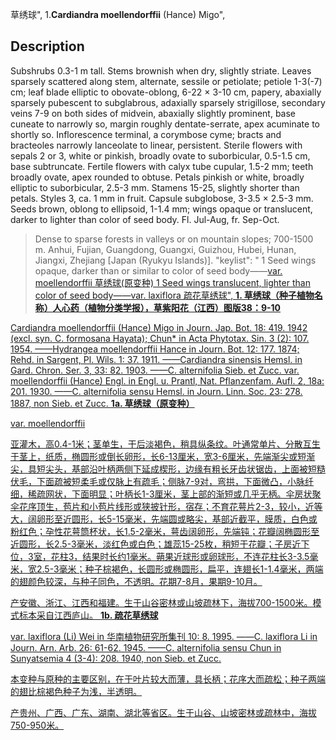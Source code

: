 草绣球",
1.**Cardiandra moellendorffii** (Hance) Migo",

## Description
Subshrubs 0.3-1 m tall. Stems brownish when dry, slightly striate. Leaves sparsely scattered along stem, alternate, sessile or petiolate; petiole 1-3(-7) cm; leaf blade elliptic to obovate-oblong, 6-22 × 3-10 cm, papery, abaxially sparsely pubescent to subglabrous, adaxially sparsely strigillose, secondary veins 7-9 on both sides of midvein, abaxially slightly prominent, base cuneate to narrowly so, margin roughly dentate-serrate, apex acuminate to shortly so. Inflorescence terminal, a corymbose cyme; bracts and bracteoles narrowly lanceolate to linear, persistent. Sterile flowers with sepals 2 or 3, white or pinkish, broadly ovate to suborbicular, 0.5-1.5 cm, base subtruncate. Fertile flowers with calyx tube cupular, 1.5-2 mm; teeth broadly ovate, apex rounded to obtuse. Petals pinkish or white, broadly elliptic to suborbicular, 2.5-3 mm. Stamens 15-25, slightly shorter than petals. Styles 3, ca. 1 mm in fruit. Capsule subglobose, 3-3.5 × 2.5-3 mm. Seeds brown, oblong to ellipsoid, 1-1.4 mm; wings opaque or translucent, darker to lighter than color of seed body. Fl. Jul-Aug, fr. Sep-Oct.

> Dense to sparse forests in valleys or on mountain slopes; 700-1500 m. Anhui, Fujian, Guangdong, Guangxi, Guizhou, Hubei, Hunan, Jiangxi, Zhejiang [Japan (Ryukyu Islands)].
  "keylist": "
1 Seed wings opaque, darker than or similar to color of seed body——<a href='/info/Cardiandra moellendorffii var. moellendorffii?t=foc'>var. moellendorffii 草绣球(原变种)
1 Seed wings translucent, lighter than color of seed body——<a href='/info/Cardiandra moellendorffii var. laxiflora?t=foc'>var. laxiflora 疏花草绣球",
**1. 草绣球（种子植物名称）人心药（植物分类学报），草紫阳花（江西）图版38：9-10**

Cardiandra moellendorffii (Hance) Migo in Journ. Jap. Bot. 18: 419. 1942 (excl. syn. C. formosana Hayata); Chun* in Acta Phytotax. Sin. 3 (2): 107. 1954. ——Hydrangea moellendorffii Hance in Journ. Bot. 12: 177. 1874; Rehd. in Sargent, Pl. Wils. 1: 37. 1911. ——Cardiandra sinensis Hemsl. in Gard. Chron. Ser. 3, 33: 82. 1903. ——C. alternifolia Sieb. et Zucc. var. moellendorffii (Hance) Engl. in Engl. u. Prantl, Nat. Pflanzenfam. Aufl. 2, 18a: 201. 1930. ——C. alternifolia sensu Hemsl. in Journ. Linn. Soc. 23: 278. 1887, non Sieb. et Zucc.
**1a. 草绣球（原变种）**

var. moellendorffii

亚灌木，高0.4-1米；茎单生，干后淡褐色，稍具纵条纹。叶通常单片、分散互生于茎上，纸质，椭圆形或倒长卵形，长6-13厘米，宽3-6厘米，先端渐尖或短渐尖，具短尖头，基部沿叶柄两侧下延成楔形，边缘有粗长牙齿状锯齿，上面被短糙伏毛，下面疏被短柔毛或仅脉上有疏毛；侧脉7-9对，弯拱，下面微凸，小脉纤细，稀疏网状，下面明显；叶柄长1-3厘米，茎上部的渐短或几乎无柄。伞房状聚伞花序顶生，苞片和小苞片线形或狭披针形，宿存；不育花萼片2-3，较小，近等大，阔卵形至近圆形，长5-15毫米，先端圆或略尖，基部近截平，膜质，白色或粉红色；孕性花萼筒杯状，长1.5-2毫米，萼齿阔卵形，先端钝；花瓣阔椭圆形至近圆形，长2.5-3毫米，淡红色或白色；雄蕊15-25枚，稍短于花瓣；子房近下位，3室，花柱3，结果时长约1毫米。蒴果近球形或卵球形，不连花柱长3-3.5毫米，宽2.5-3毫米；种子棕褐色，长圆形或椭圆形，扁平，连翅长1-1.4毫米，两端的翅颜色较深，与种子同色，不透明。花期7-8月，果期9-10月。

产安徽、浙江、江西和福建。生于山谷密林或山坡疏林下，海拔700-1500米。模式标本采自江西庐山。
**1b. 疏花草绣球**

var. laxiflora (Li) Wei in 华南植物研究所集刊 10: 8. 1995. ——C. laxiflora Li in Journ. Arn. Arb. 26: 61-62. 1945. ——C. alternifolia sensu Chun in Sunyatsemia 4 (3-4): 208. 1940, non Sieb. et Zucc.

本变种与原种的主要区别，在于叶片较大而薄，具长柄；花序大而疏松；种子两端的翅比棕褐色种子为浅，半透明。

产贵州、广西、广东、湖南、湖北等省区。生于山谷、山坡密林或疏林中，海拔750-950米。

